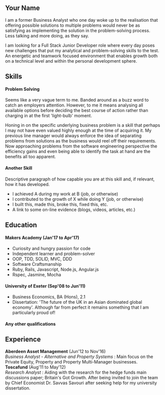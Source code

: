## Your Name

I am a former Business Analyst who one day woke up to the realisation that offering possible solutions to multiple problems would never be as satisfying as implementing the solution in the problem-solving process. Less talking and more doing, as they say.

I am looking for a Full Stack Junior Developer role where every day poses new challenges that put my analytical and problem-solving skills to the test. An energetic and teamwork focused environment that enables growth both on a technical level and within the personal development sphere.


## Skills

#### Problem Solving

Seems like a very vague term to me. Banded around as a buzz word to catch an employers attention. However, to me it means analysing all available options before deciding the best course of action rather than charging in at the first 'light-bulb' moment.

Honing in on the specific underlying business problem is a skill that perhaps I may not have even valued highly enough at the time of acquiring it. My previous line manager would always enforce the idea of separating problems from solutions as the business would reel off their requirements. Now approaching problems from the software engineering perspective the efficiency gains and even being able to identify the task at hand are the benefits all too apparent.


#### Another Skill

Descriptive paragraph of how capable you are at this skill and, if relevant, how it has developed.

- I achieved A during my work at B (job, or otherwise)
- I contributed to the growth of X while doing Y (job, or otherwise)
- I built this, made this, broke this, fixed this, etc.
- A link to some on-line evidence (blogs, videos, articles, etc.)

## Education
#### Makers Academy (Jan'17 to Apr'17)

- Curiosity and hungry passion for code
- Independent learner and problem-solver
- OOP, TDD, SOLID, MVC, DDD
- Software Craftsmanship
- Ruby, Rails, Javascript, Node.js, Angular.js
- Rspec, Jasmine, Mocha

#### University of Exeter (Sep'08 to Jun'11)

- Business Economics, BA (Hons), 2.1
- Dissertation: 'The future of the UK in an Asian dominated global economy'. Although far from perfect it remains something that I am particularly proud of!


#### Any other qualifications

## Experience

**Aberdeen Asset Management** (Jun'12 to Nov'16)    
*Business Analyst - Alternative and Property Systems* :
Main focus on the Private Equity, Property and Property Multi-Manager businesses.  
**Toscafund** (Aug'11 to May'12)   
*Research Analyst* :
Aiding with the research for the hedge funds main discussions paper; Britain's Got Growth. After being invited to join the team by Chief Economist Dr. Savvas Savouri after seeking help for my university dissertation.
